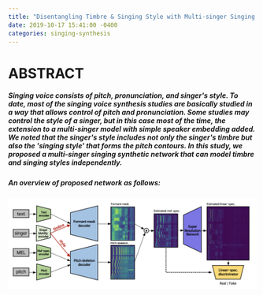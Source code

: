 ```yaml
---
title: "Disentangling Timbre & Singing Style with Multi-singer Singing Synthesis"
date: 2019-10-17 15:41:00 -0400
categories: singing-synthesis
---
```


# ABSTRACT

##### Singing voice consists of pitch, pronunciation, and singer's style. To date, most of the singing voice synthesis studies are basically studied in a way that allows control of pitch and pronunciation. Some studies may control the style of a singer, but in this case most of the time, the extension to a multi-singer model with simple speaker embedding added. We noted that the singer's style includes not only the singer's timbre but also the 'singing style' that forms the pitch contours. In this study, we proposed a multi-singer singing synthetic network that can model timbre and singing styles independently. 


##### An overview of proposed network as follows:

![Proposed network overview](../_asset/FINAL_network.png)
